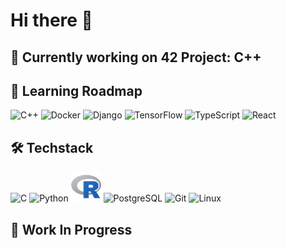 # Hi there 👋

## 🔭 Currently working on 42 Project: C++

## 🚀 Learning Roadmap
![C++](https://img.icons8.com/color/48/000000/c-plus-plus-logo.png)
![Docker](https://img.icons8.com/color/48/000000/docker.png)
![Django](https://img.icons8.com/color/48/000000/django.png)
![TensorFlow](https://img.icons8.com/color/48/000000/tensorflow.png)
![TypeScript](https://img.icons8.com/color/48/000000/typescript.png)
![React](https://img.icons8.com/color/48/000000/react-native.png)

## 🛠️  Techstack
![C](https://img.icons8.com/color/48/000000/c-programming.png)
![Python](https://img.icons8.com/color/48/000000/python.png)
<img src="https://raw.githubusercontent.com/devicons/devicon/master/icons/r/r-original.svg" alt="R" width="48" height="48">
![PostgreSQL](https://img.icons8.com/color/48/000000/postgreesql.png)
![Git](https://img.icons8.com/color/48/000000/git.png)
![Linux](https://img.icons8.com/color/48/000000/linux.png)

## 🚧 Work In Progress


<!--
**Welf42/welf42** is a ✨ _special_ ✨ repository because its `README.md` (this file) appears on your GitHub profile.

Here are some ideas to get you started:


- 🌱 I’m currently learning ...
- 👯 I’m looking to collaborate on ...
- 🤔 I’m looking for help with ...
- 💬 Ask me about ...
- 📫 How to reach me: ...
- 😄 Pronouns: ...
- ⚡ Fun fact: ...
- 📫 How to reach me: ...
-->
